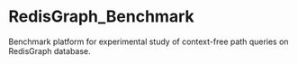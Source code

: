# RedisGraph_Benchmark

Benchmark platform for experimental study of context-free path queries on RedisGraph database.
